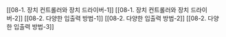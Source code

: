 [[08-1. 장치 컨트롤러와 장치 드라이버-1]]
[[08-1. 장치 컨트롤러와 장치 드라이버-2]]
[[08-2. 다양한 입출력 방법-1]]
[[08-2. 다양한 입출력 방법-2]]
[[08-2. 다양한 입출력 방법-3]]